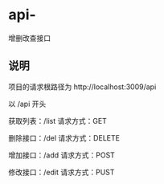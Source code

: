 # api-
增删改查接口

## 说明

项目的请求根路径为 http://localhost:3009/api

以 /api 开头

获取列表：/list 请求方式：GET

删除接口：/del 请求方式：DELETE

增加接口：/add 请求方式：POST

修改接口：/edit 请求方式：PUST

